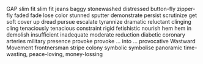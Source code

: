 GAP
slim fit
slim fit jeans
baggy
stonewashed
distressed
button-fly
zipper-fly
faded
fade
lose color
stunned
sputter
demonstrate
persist
scrutinize
get soft
cover up
dread
pursue
escalate
tyrannize
dramatic
reluctant
clinging
cling
tenaciously
tenacious
constraint
rigid
fetishistic
nourish
hem
hem in
demolish
insufficient
inadequate
moderate
reduction
diabetic
coronary arteries
military presence
provoke
provoke ... into ...
provocative
Wastward Movement
frontnersman
stripe
colony
symbolic
symbolise
panoramic
time-wasting, peace-loving, money-lossing
